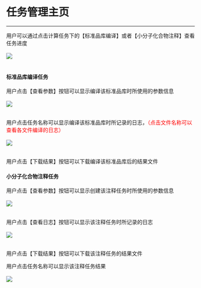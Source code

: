 <!-- 计算任务管理器 -->

# **任务管理主页**

<hr/>

用户可以通过点击计算任务下的【标准品库编译】或者【小分子化合物注释】查看任务进度
<br/>
<br/>
<a href="user-guide/metanno/images/tasklists-1.png" class="fancybox" data-rel="fancybox">
![](user-guide/metanno/images/tasklists-1.png)
</a>
<br/>
<br/>

#### **标准品库编译任务**

用户点击【查看参数】按钮可以显示编译该标准品库时所使用的参数信息
<br/>
<br/>
<a href="user-guide/metanno/images/tasklists-2.png" class="fancybox" data-rel="fancybox">
![](user-guide/metanno/images/tasklists-2.png)
</a>
<br/>
<br/>

用户点击任务名称可以显示编译该标准品库时所记录的日志，<span style="color: red;">（点击文件名称可以查看各文件编译的日志）</span>
<br/>
<br/>
<a href="user-guide/metanno/images/tasklists-3.png" class="fancybox" data-rel="fancybox">
![](user-guide/metanno/images/tasklists-3.png)
</a>
<br/>
<br/>

用户点击【下载结果】按钮可以下载编译该标准品库后的结果文件

#### **小分子化合物注释任务**

用户点击【查看参数】按钮可以显示创建该注释任务时所使用的参数信息
<br/>
<br/>
<a href="user-guide/metanno/images/tasklists-4.png" class="fancybox" data-rel="fancybox">
![](user-guide/metanno/images/tasklists-4.png)
</a>
<br/>
<br/>

用户点击【查看日志】按钮可以显示该注释任务时所记录的日志
<br/>
<br/>
<a href="user-guide/metanno/images/tasklists-5.png" class="fancybox" data-rel="fancybox">
![](user-guide/metanno/images/tasklists-5.png)
</a>
<br/>
<br/>

用户点击【下载结果】按钮可以下载该注释任务的结果文件

用户点击任务名称可以显示该注释任务结果
<br/>
<br/>
<a href="user-guide/metanno/images/tasklists-6.png" class="fancybox" data-rel="fancybox">
![](user-guide/metanno/images/tasklists-6.png)
</a>
<br/>
<br/>